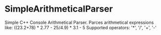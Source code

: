 SimpleArithmeticalParser
========================

Simple C++ Console Arithmetical Parser.
Parces arithmetical expressions like: ((23.2+78) * 2.77 - 25/4.9) * 3.1 - 5
Supported operators: '*', '/', '+', '-'